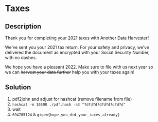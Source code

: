 # Taxes

## Description

Thank you for completing your 2021 taxes with Another Data Harvester!

We've sent you your 2021 tax return. For your safety and privacy, we've delivered the document as encrypted with your Social Security Number, with no dashes.

We hope you have a pleasant 2022. Make sure to file with us next year so we can ~~harvest your data further~~ help you with your taxes again!

## Solution

1. pdf2john and adjust for hashcat (remove filename from file)
2. `hashcat -m 10500 ./pdf.hash -a3 "?d?d?d?d?d?d?d?d?d"`
3. wait
4. `694705124` & `gigem{hope_you_did_your_taxes_already}`
